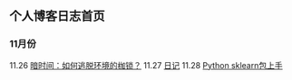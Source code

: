 ## 个人博客日志首页

### 11月份
11.26 [暗时间：如何逃脱环境的枷锁？](https://adamtongji.github.io/blogs/2017_11_26)
11.27 [日记](https://adamtongji.github.io/blogs/2017_11_27)
11.28 [Python sklearn包上手](https://adamtongji.github.io/blogs/2017_11_28)